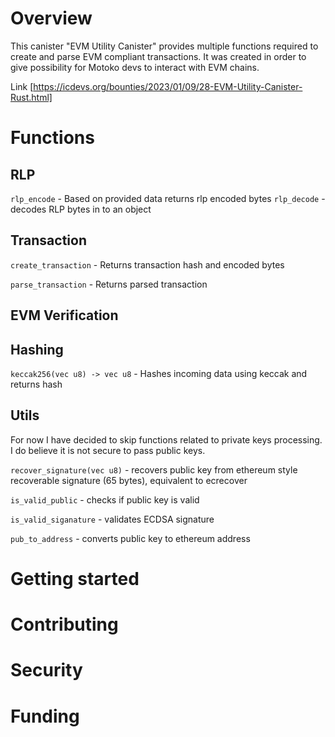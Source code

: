 # Overview

This canister "EVM Utility Canister" provides multiple functions required to create and parse EVM compliant transactions. It was created in order to give possibility for Motoko devs to interact with EVM chains.

Link [https://icdevs.org/bounties/2023/01/09/28-EVM-Utility-Canister-Rust.html]

# Functions

## RLP

`rlp_encode` - Based on provided data returns rlp encoded bytes
`rlp_decode` - decodes RLP bytes in to an object

## Transaction

`create_transaction` - Returns transaction hash and encoded bytes

`parse_transaction` - Returns parsed transaction

## EVM Verification



## Hashing

`keccak256(vec u8) -> vec u8` - Hashes incoming data using keccak and returns hash

## Utils
For now I have decided to skip functions related to private keys processing. I do believe it is not secure to pass public keys.


`recover_signature(vec u8)` - recovers public key from ethereum style recoverable signature (65 bytes), equivalent to ecrecover

`is_valid_public` - checks if public key is valid

`is_valid_siganature` - validates ECDSA signature

`pub_to_address` - converts public key to ethereum address

# Getting started

# Contributing

# Security

# Funding